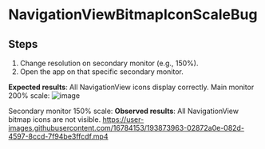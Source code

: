 # NavigationViewBitmapIconScaleBug

## Steps
1. Change resolution on secondary monitor (e.g., 150%).
2. Open the app on that specific secondary monitor.

**Expected results**: All NavigationView icons display correctly.
Main monitor 200% scale:
![image](https://user-images.githubusercontent.com/16784153/193874819-8e4b6d4f-b371-404a-992c-49abb2f20323.png)

Secondary monitor 150% scale:
**Observed results**: All NavigationView bitmap icons are not visible.
https://user-images.githubusercontent.com/16784153/193873963-02872a0e-082d-4597-8ccd-7f94be3ffcdf.mp4

